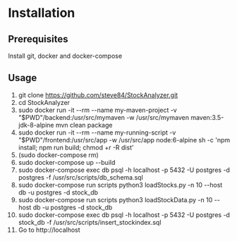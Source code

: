 # Installation

## Prerequisites
Install git, docker and docker-compose

<!--## Development
1. git clone https://github.com/steve84/StockAnalyzer.git
2. cd StockAnalyzer
3. sudo docker run -it --rm --name my-maven-project -v "$PWD"/backend:/usr/src/mymaven -w /usr/src/mymaven maven:3.5-jdk-8-alpine mvn clean package
4. sudo docker run -it --rm --name my-running-script -v "$PWD"/frontend:/usr/src/app -w /usr/src/app -p 4200:4200 node:6-alpine sh -c 'npm install; npm start'
5. (sudo docker-compose rm)
6. sudo docker-compose -f docker-compose.dev.yml up
7. sudo docker-compose exec db psql -h localhost -p 5432 -U postgres -d postgres -f /usr/src/scripts/db_schema.sql
8. sudo docker-compose run scripts python3 loadStocks.py -n 10 --host db -u postgres -d stock_db
9. sudo docker-compose run scripts python3 loadStockData.py -n 10 --host db -u postgres -d stock_db
10. sudo docker-compose exec db psql -h localhost -p 5432 -U postgres -d stock_db -f /usr/src/scripts/insert_stockindex.sql
11. sudo Go to http://localhost:4200

## Production-->
## Usage
1. git clone https://github.com/steve84/StockAnalyzer.git
2. cd StockAnalyzer
3. sudo docker run -it --rm --name my-maven-project -v "$PWD"/backend:/usr/src/mymaven -w /usr/src/mymaven maven:3.5-jdk-8-alpine mvn clean package
4. sudo docker run -it --rm --name my-running-script -v "$PWD"/frontend:/usr/src/app -w /usr/src/app node:6-alpine sh -c 'npm install; npm run build; chmod +r -R dist'
5. (sudo docker-compose rm)
6. sudo docker-compose up --build
7. sudo docker-compose exec db psql -h localhost -p 5432 -U postgres -d postgres -f /usr/src/scripts/db_schema.sql
8. sudo docker-compose run scripts python3 loadStocks.py -n 10 --host db -u postgres -d stock_db
9. sudo docker-compose run scripts python3 loadStockData.py -n 10 --host db -u postgres -d stock_db
10. sudo docker-compose exec db psql -h localhost -p 5432 -U postgres -d stock_db -f /usr/src/scripts/insert_stockindex.sql
11. Go to http://localhost
